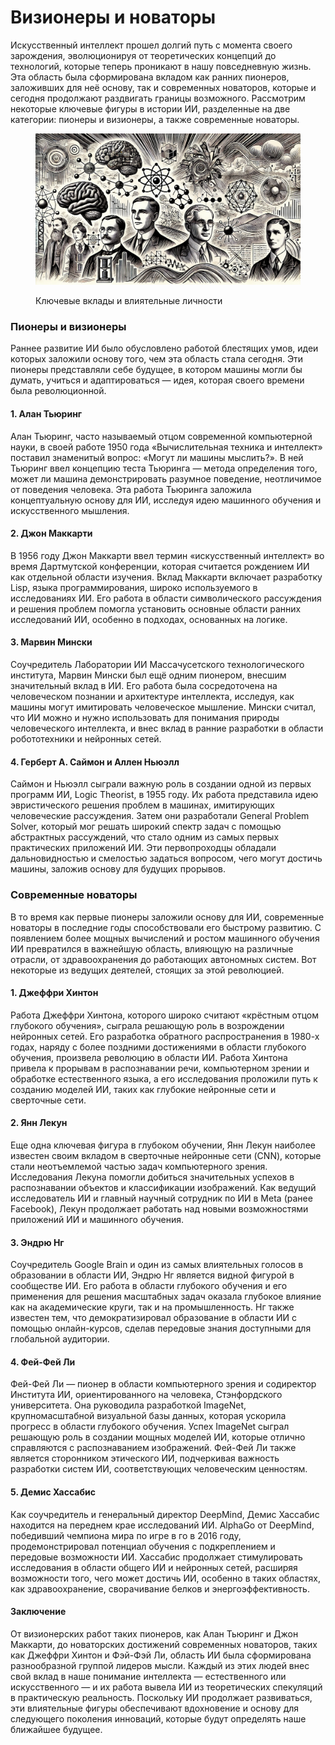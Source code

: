 # Визионеры и новаторы

Искусственный интеллект прошел долгий путь с момента своего зарождения, эволюционируя от теоретических концепций до технологий, которые теперь проникают в нашу повседневную жизнь. Эта область была сформирована вкладом как ранних пионеров, заложивших для неё основу, так и современных новаторов, которые и сегодня продолжают раздвигать границы возможного. Рассмотрим некоторые ключевые фигуры в истории ИИ, разделенные на две категории: пионеры и визионеры, а также современные новаторы.

<div align="left">

<figure><img src="../.gitbook/assets/image (1) (1) (1) (1).png" alt="" width="563"><figcaption><p>Ключевые вклады и влиятельные личности</p></figcaption></figure>

</div>

### Пионеры и визионеры&#x20;

Раннее развитие ИИ было обусловлено работой блестящих умов, идеи которых заложили основу того, чем эта область стала сегодня. Эти пионеры представляли себе будущее, в котором машины могли бы думать, учиться и адаптироваться — идея, которая своего времени была революционной.

#### 1. Алан Тьюринг&#x20;

Алан Тьюринг, часто называемый отцом современной компьютерной науки, в своей работе 1950 года «Вычислительная техника и интеллект» поставил знаменитый вопрос: «Могут ли машины мыслить?». В ней Тьюринг ввел концепцию теста Тьюринга — метода определения того, может ли машина демонстрировать разумное поведение, неотличимое от поведения человека. Эта работа Тьюринга заложила концептуальную основу для ИИ, исследуя идею машинного обучения и искусственного мышления.

#### 2. Джон Маккарти&#x20;

В 1956 году Джон Маккарти ввел термин «искусственный интеллект» во время Дартмутской конференции, которая считается рождением ИИ как отдельной области изучения. Вклад Маккарти включает разработку Lisp, языка программирования, широко используемого в исследованиях ИИ. Его работа в области символического рассуждения и решения проблем помогла установить основные области ранних исследований ИИ, особенно в подходах, основанных на логике.

#### 3. Марвин Мински&#x20;

Соучредитель Лаборатории ИИ Массачусетского технологического института, Марвин Мински был ещё одним пионером, внесшим значительный вклад в ИИ. Его работа была сосредоточена на человеческом познании и архитектуре интеллекта, исследуя, как машины могут имитировать человеческое мышление. Мински считал, что ИИ можно и нужно использовать для понимания природы человеческого интеллекта, и внес вклад в ранние разработки в области робототехники и нейронных сетей.

#### 4. Герберт А. Саймон и Аллен Ньюэлл

Саймон и Ньюэлл сыграли важную роль в создании одной из первых программ ИИ, Logic Theorist, в 1955 году. Их работа представила идею эвристического решения проблем в машинах, имитирующих человеческие рассуждения. Затем они разработали General Problem Solver, который мог решать широкий спектр задач с помощью абстрактных рассуждений, что стало одним из самых первых практических приложений ИИ. Эти первопроходцы обладали дальновидностью и смелостью задаться вопросом, чего могут достичь машины, заложив основу для будущих прорывов.

### Современные новаторы&#x20;

В то время как первые пионеры заложили основу для ИИ, современные новаторы в последние годы способствовали его быстрому развитию. С появлением более мощных вычислений и ростом машинного обучения ИИ превратился в важнейшую область, влияющую на различные отрасли, от здравоохранения до работающих автономных систем. Вот некоторые из ведущих деятелей, стоящих за этой революцией.

#### 1. Джеффри Хинтон&#x20;

Работа Джеффри Хинтона, которого широко считают «крёстным отцом глубокого обучения», сыграла решающую роль в возрождении нейронных сетей. Его разработка обратного распространения в 1980-х годах, наряду с более поздними достижениями в области глубокого обучения, произвела революцию в области ИИ. Работа Хинтона привела к прорывам в распознавании речи, компьютерном зрении и обработке естественного языка, а его исследования проложили путь к созданию моделей ИИ, таких как глубокие нейронные сети и сверточные сети.

#### 2. Янн Лекун

Еще одна ключевая фигура в глубоком обучении, Янн Лекун наиболее известен своим вкладом в сверточные нейронные сети (CNN), которые стали неотъемлемой частью задач компьютерного зрения. Исследования Лекуна помогли добиться значительных успехов в распознавании объектов и классификации изображений. Как ведущий исследователь ИИ и главный научный сотрудник по ИИ в Meta (ранее Facebook), Лекун продолжает работать над новыми возможностями приложений ИИ и машинного обучения.

#### 3. Эндрю Нг

Соучредитель Google Brain и один из самых влиятельных голосов в образовании в области ИИ, Эндрю Нг является видной фигурой в сообществе ИИ. Его работа в области глубокого обучения и его применения для решения масштабных задач оказала глубокое влияние как на академические круги, так и на промышленность. Нг также известен тем, что демократизировал образование в области ИИ с помощью онлайн-курсов, сделав передовые знания доступными для глобальной аудитории.

#### 4. Фей-Фей Ли&#x20;

Фей-Фей Ли — пионер в области компьютерного зрения и содиректор Института ИИ, ориентированного на человека, Стэнфордского университета. Она руководила разработкой ImageNet, крупномасштабной визуальной базы данных, которая ускорила прогресс в области глубокого обучения. Успех ImageNet сыграл решающую роль в создании мощных моделей ИИ, которые отлично справляются с распознаванием изображений. Фей-Фей Ли также является сторонником этического ИИ, подчеркивая важность разработки систем ИИ, соответствующих человеческим ценностям.

#### 5. Демис Хассабис

Как соучредитель и генеральный директор DeepMind, Демис Хассабис находится на переднем крае исследований ИИ. AlphaGo от DeepMind, победивший чемпиона мира по игре в го в 2016 году, продемонстрировал потенциал обучения с подкреплением и передовые возможности ИИ. Хассабис продолжает стимулировать исследования в области общего ИИ и нейронных сетей, расширяя возможности того, чего может достичь ИИ, особенно в таких областях, как здравоохранение, сворачивание белков и энергоэффективность.

#### Заключение&#x20;

От визионерских работ таких пионеров, как Алан Тьюринг и Джон Маккарти, до новаторских достижений современных новаторов, таких как Джеффри Хинтон и Фэй-Фэй Ли, область ИИ была сформирована разнообразной группой лидеров мысли. Каждый из этих людей внес свой вклад в наше понимание интеллекта — естественного или искусственного — и их работа вывела ИИ из теоретических спекуляций в практическую реальность. Поскольку ИИ продолжает развиваться, эти влиятельные фигуры обеспечивают вдохновение и основу для следующего поколения инноваций, которые будут определять наше ближайшее будущее.

